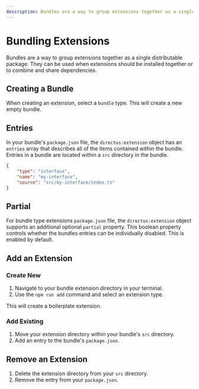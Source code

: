 ```yaml
---
description: Bundles are a way to group extensions together as a single distributable package.
---
```


# Bundling Extensions

Bundles are a way to group extensions together as a single distributable package. They can be used when extensions should be installed together or to combine and share dependencies.

## Creating a Bundle

When creating an extension, select a `bundle` type. This will create a new empty bundle. 

## Entries

In your bundle's `package.json` file, the `directus:extension` object has an `entries` array that describes all of the items contained within the bundle. Entries in a bundle are located within a `src` directory in the bundle.

```json
{
	"type": "interface",
	"name": "my-interface",
	"source": "src/my-interface/index.ts"
}
```

## Partial

For bundle type extensions `package.json` file, the `directus:extension` object supports an additional optional `partial` property. This boolean property controls whether the bundles entries can be individually disabled. This is enabled by default.

## Add an Extension

### Create New

1. Navigate to your bundle extension directory in your terminal.
2. Use the `npm run add` command and select an extension type.

This will create a boilerplate extension.

### Add Existing

1. Move your extension directory within your bundle's `src` directory.
2. Add an entry to the bundle's `package.json`.

## Remove an Extension

1. Delete the extension directory from your `src` directory.
2. Remove the entry from your `package.json`.
